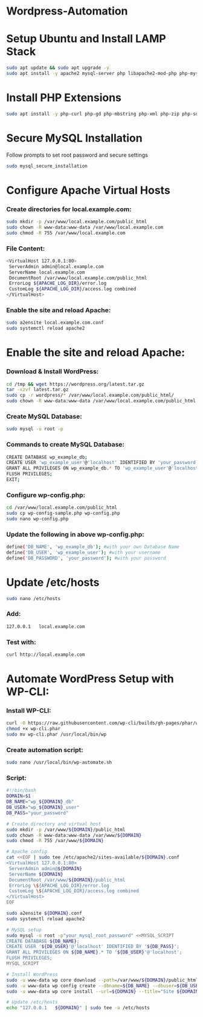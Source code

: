 # Wordpress-Automation
<h1 align="left">Setup Ubuntu and Install LAMP Stack</h1>

   ```sh
sudo apt update && sudo apt upgrade -y
sudo apt install -y apache2 mysql-server php libapache2-mod-php php-mysql python3 nodejs npm
   ```

<h1 align="left">Install PHP Extensions</h1>

   ```sh
sudo apt install -y php-curl php-gd php-mbstring php-xml php-zip php-soap php-intl
   ```

<h1 align="left">Secure MySQL Installation</h1>
Follow prompts to set root password and secure settings
 
   ```sh
sudo mysql_secure_installation
   ```

<h1 align="left">Configure Apache Virtual Hosts</h1>

<h3 align="left">Create directories for local.example.com:</h3>

   ```sh
sudo mkdir -p /var/www/local.example.com/public_html
sudo chown -R www-data:www-data /var/www/local.example.com
sudo chmod -R 755 /var/www/local.example.com
   ```

<h3 align="left">File Content:</h3>

   ```sh
<VirtualHost 127.0.0.1:80>
    ServerAdmin admin@local.example.com
    ServerName local.example.com
    DocumentRoot /var/www/local.example.com/public_html
    ErrorLog ${APACHE_LOG_DIR}/error.log
    CustomLog ${APACHE_LOG_DIR}/access.log combined
</VirtualHost>
   ```

<h3 align="left">Enable the site and reload Apache:</h3>

   ```sh
sudo a2ensite local.example.com.conf
sudo systemctl reload apache2
   ```

<h1 align="left">Enable the site and reload Apache:</h1>

<h3 align="left">Download & Install WordPress:</h3>

   ```sh
cd /tmp && wget https://wordpress.org/latest.tar.gz
tar -xzvf latest.tar.gz
sudo cp -r wordpress/* /var/www/local.example.com/public_html/
sudo chown -R www-data:www-data /var/www/local.example.com/public_html
   ```

<h3 align="left">Create MySQL Database:</h3>

   ```sh
sudo mysql -u root -p
   ```

<h3 align="left">Commands to create MySQL Database:</h3>


   ```sh
CREATE DATABASE wp_example_db;
CREATE USER 'wp_example_user'@'localhost' IDENTIFIED BY 'your_password';
GRANT ALL PRIVILEGES ON wp_example_db.* TO 'wp_example_user'@'localhost';
FLUSH PRIVILEGES;
EXIT;
   ```

<h3 align="left">Configure wp-config.php:</h3>

   ```sh
cd /var/www/local.example.com/public_html
sudo cp wp-config-sample.php wp-config.php
sudo nano wp-config.php
   ```

<h3 align="left">Update the following in above wp-config.php:</h3>

   ```sh
define('DB_NAME', 'wp_example_db'); #with your own Database Name
define('DB_USER', 'wp_example_user'); #with your username
define('DB_PASSWORD', 'your_password'); #with your password
   ```

<h1 align="left">Update /etc/hosts</h1>

   ```sh
sudo nano /etc/hosts
   ```

<h3 align="left">Add:</h3>

   ```sh
127.0.0.1   local.example.com
   ```

<h3 align="left">Test with:</h3>

   ```sh
curl http://local.example.com
   ```

<h1 align="left">Automate WordPress Setup with WP-CLI:</h1>

<h3 align="left">Install WP-CLI:</h3>

   ```sh
curl -O https://raw.githubusercontent.com/wp-cli/builds/gh-pages/phar/wp-cli.phar
chmod +x wp-cli.phar
sudo mv wp-cli.phar /usr/local/bin/wp
   ```

<h3 align="left">Create automation script:</h3>

   ```sh
sudo nano /usr/local/bin/wp-automate.sh
   ```

<h3 align="left">Script:</h3>

   ```sh
#!/bin/bash
DOMAIN=$1
DB_NAME="wp_${DOMAIN}_db"
DB_USER="wp_${DOMAIN}_user"
DB_PASS="your_password"

# Create directory and virtual host
sudo mkdir -p /var/www/${DOMAIN}/public_html
sudo chown -R www-data:www-data /var/www/${DOMAIN}
sudo chmod -R 755 /var/www/${DOMAIN}

# Apache config
cat <<EOF | sudo tee /etc/apache2/sites-available/${DOMAIN}.conf
<VirtualHost 127.0.0.1:80>
    ServerAdmin admin@${DOMAIN}
    ServerName ${DOMAIN}
    DocumentRoot /var/www/${DOMAIN}/public_html
    ErrorLog \${APACHE_LOG_DIR}/error.log
    CustomLog \${APACHE_LOG_DIR}/access.log combined
</VirtualHost>
EOF

sudo a2ensite ${DOMAIN}.conf
sudo systemctl reload apache2

# MySQL setup
sudo mysql -u root -p"your_mysql_root_password" <<MYSQL_SCRIPT
CREATE DATABASE ${DB_NAME};
CREATE USER '${DB_USER}'@'localhost' IDENTIFIED BY '${DB_PASS}';
GRANT ALL PRIVILEGES ON ${DB_NAME}.* TO '${DB_USER}'@'localhost';
FLUSH PRIVILEGES;
MYSQL_SCRIPT

# Install WordPress
sudo -u www-data wp core download --path=/var/www/${DOMAIN}/public_html
sudo -u www-data wp config create --dbname=${DB_NAME} --dbuser=${DB_USER} --dbpass=${DB_PASS} --path=/var/www/${DOMAIN}/public_html
sudo -u www-data wp core install --url=${DOMAIN} --title="Site ${DOMAIN}" --admin_user=admin --admin_password=admin_password --admin_email=admin@${DOMAIN} --path=/var/www/${DOMAIN}/public_html

# Update /etc/hosts
echo "127.0.0.1   ${DOMAIN}" | sudo tee -a /etc/hosts
   ```

